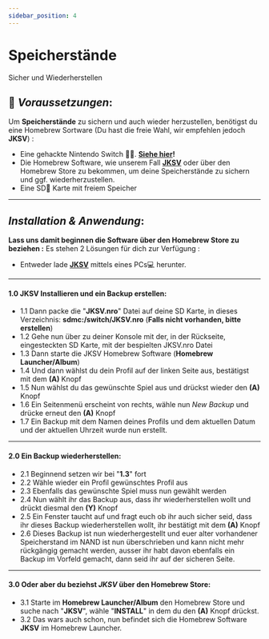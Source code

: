 ```yaml
---
sidebar_position: 4
---
```


# Speicherstände

Sicher und Wiederherstellen  

## 🏁 *Voraussetzungen*:
Um **Speicherstände** zu sichern und auch wieder herzustellen, benötigst du eine Homebrew Sortware (Du hast die freie Wahl, wir empfehlen jedoch **JKSV**) :

* Eine gehackte Nintendo Switch 🏴‍☠️. **[Siehe hier](https://gitlab.com/easyhacking/switch)!**
* Die Homebrew Software, wie unserem Fall **[JKSV](https://github.com/J-D-K/JKSV)** oder über den Homebrew Store zu bekommen, um deine Speicherstände zu sichern und ggf. wiederherzustellen.
* Eine SD💾 Karte mit freiem Speicher

---

## *Installation & Anwendung*:

**Lass uns damit beginnen die Software über den Homebrew Store zu beziehen :**
Es stehen 2 Lösungen für dich zur Verfügung :
* Entweder lade **[JKSV](https://github.com/J-D-K/JKSV)** mittels eines PCs💻 herunter.

---

#### **1.0 JKSV Installieren und ein Backup erstellen:**

- 1.1 Dann packe die "**JKSV.nro**" Datei auf deine SD Karte, in dieses Verzeichnis: **sdmc:/switch/JKSV.nro** (**Falls nicht vorhanden, bitte erstellen**)
- 1.2 Gehe nun über zu deiner Konsole mit der, in der Rückseite, eingesteckten SD Karte, mit der bespielten JKSV.nro Datei
- 1.3 Dann starte die JKSV Homebrew Software (**Homebrew Launcher/Album**)
- 1.4 Und dann wählst du dein Profil auf der linken Seite aus, bestätigst mit dem **(A)** Knopf
- 1.5 Nun wählst du das gewünschte Spiel aus und drückst wieder den **(A)** Knopf
- 1.6 Ein Seitenmenü erscheint von rechts, wähle nun *New Backup* und drücke erneut den **(A)** Knopf
- 1.7 Ein Backup mit dem Namen deines Profils und dem aktuellen Datum und der aktuellen Uhrzeit wurde nun erstellt.
	
---

#### **2.0 Ein Backup wiederherstellen:**

- 2.1 Beginnend setzen wir bei "**1.3**" fort
- 2.2 Wähle wieder ein Profil gewünschtes Profil aus
- 2.3 Ebenfalls das gewünschte Spiel muss nun gewählt werden
- 2.4 Nun wählt ihr das Backup aus, dass ihr wiederherstellen wollt und drückt diesmal den **(Y)** Knopf
- 2.5 Ein Fenster taucht auf und fragt euch ob ihr auch sicher seid, dass ihr dieses Backup wiederherstellen wollt, ihr bestätigt mit dem **(A)** Knopf
- 2.6 Dieses Backup ist nun wiederhergestellt und euer alter vorhandener Speicherstand im NAND ist nun überschrieben und kann nicht mehr rückgängig gemacht werden,
ausser ihr habt davon ebenfalls ein Backup im Vorfeld gemacht, dann seid ihr auf der sicheren Seite.

---

#### **3.0 Oder aber du beziehst *JKSV* über den Homebrew Store:**

- 3.1 Starte im **Homebrew Launcher/Album** den Homebrew Store und suche nach "**JKSV**", wähle "**INSTALL**" in dem du den **(A)** Knopf drückst.
- 3.2 Das wars auch schon, nun befindet sich die Homebrew Software **JKSV** im Homebrew Launcher.